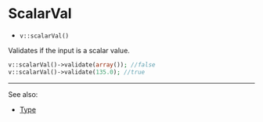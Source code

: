 # ScalarVal

- `v::scalarVal()`

Validates if the input is a scalar value.

```php
v::scalarVal()->validate(array()); //false
v::scalarVal()->validate(135.0); //true
```

***
See also:

  * [Type](Type.md)
